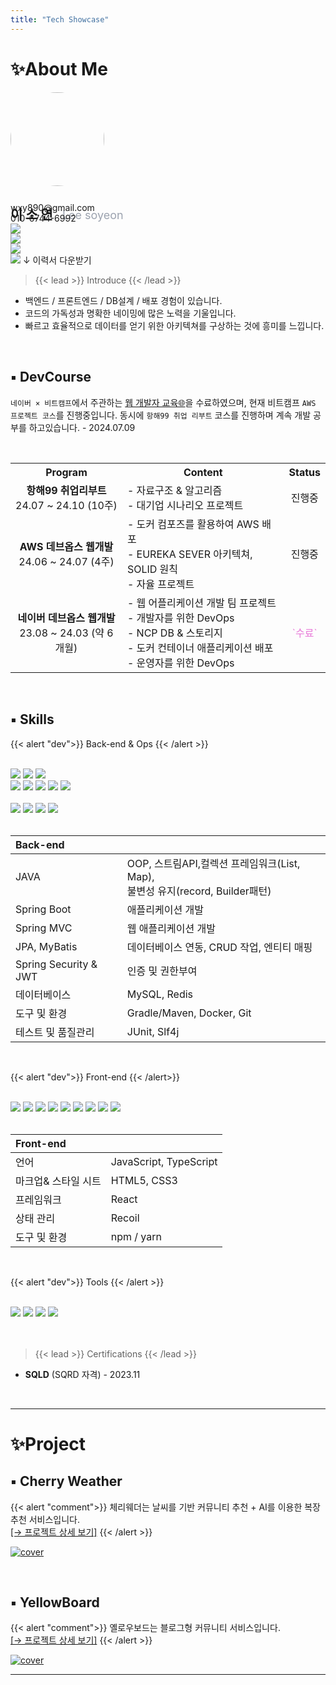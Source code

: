 ```yaml
---
title: "Tech Showcase"
---
```


# ✨About Me

<div class="flex flex-row">
    <div style="margin-right: 40px">
    <img src="author.jpg" style="border-radius: 100%; width: 150px;">
    </div>
    <div class="items-center">
        <div class="flex flex-row">
            <span><h2>이 소 연 <span style="font-weight: 400; color: #9ca3af; font-size: large; margin-left: 10px">Lee soyeon</span></h2></span>
        </div>
        <div style="margin-top: -10%">
                wxy890@gmail.com<br/>
                010-6744-6992
        </div>
        <div class="flex flex-row" style="gap: 10px">
            <div><img src = "/icon/gmail.png" class="tech-icon"></div>
            <div><img src = "/icon/Github-Light.svg" class="tech-icon"></div>
            <div><img src = "/icon/Docker.svg" class="tech-icon"></div>
            <div class="tooltip">
                    <img src="/icon/pdf.png" class="tech-icon">
                    <span class="tooltiptext">↓ 이력서 다운받기 </span>
            </div>
        </div>
    </div>
</div>


> {{< lead >}} Introduce {{< /lead >}}

* 백엔드 / 프론트엔드 / DB설계 / 배포 경험이 있습니다.
* 코드의 가독성과 명확한 네이밍에 많은 노력을 기울입니다.
* 빠르고 효율적으로 데이터를 얻기 위한 아키텍쳐를 구상하는 것에 흥미를 느낍니다.

<br>

## ▪️ DevCourse

`네이버 × 비트캠프`에서 주관하는 [웹 개발자 교육🌐](/devl)을 수료하였으며, 현재 비트캠프 `AWS 프로젝트 코스`를 진행중입니다. 동시에 `항해99 취업 리부트` 코스를 진행하며 계속 개발 공부를
하고있습니다. - 2024.07.09

<br>

<table>
  <tr>
    <th style="text-align: center; vertical-align: middle;">Program</th>
    <th style="text-align: center;">Content</th>
    <th style="text-align: center; vertical-align: middle;">Status</th>
  </tr>
  <tr>
    <td style="text-align: center; vertical-align: middle;">
      <b>항해99 취업리부트</b><br/>24.07 ~ 24.10 (10주)
    </td>
    <td style="text-align: left;">
     - 자료구조 & 알고리즘<br/>
     - 대기업 시나리오 프로젝트 <br/>
    </td>
    <td style="text-align: center; vertical-align: middle;">진행중</td>
  </tr>
  <tr>
    <td style="text-align: center; vertical-align: middle;">
      <b>AWS 데브옵스 웹개발</b><br/>24.06 ~ 24.07 (4주)
    </td>
    <td style="text-align: left;">
     - 도커 컴포즈를 활용하여 AWS 배포<br/>
     - EUREKA SEVER 아키텍쳐, SOLID 원칙 <br/>
     - 자율 프로젝트<br/>
    </td>
    <td style="text-align: center; vertical-align: middle;">진행중</td>
  </tr>
  <tr>
    <td style="text-align: center; vertical-align: middle;">
      <b>네이버 데브옵스 웹개발</b><br/>23.08 ~ 24.03 (약 6개월)
    </td>
    <td style="text-align: left;">
     - 웹 어플리케이션 개발 팀 프로젝트<br/>
     - 개발자를 위한 DevOps<br/>
     - NCP DB & 스토리지<br/>
     - 도커 컨테이너 애플리케이션 배포<br/>
     - 운영자를 위한 DevOps
    </td>
    <td style="text-align: center; vertical-align: middle;"><span style="color:#E879D8">`수료`</span> </td>
  </tr>
</table>


<br>

## ▪ Skills

{{< alert "dev">}}
Back-end & Ops
{{< /alert >}}

<br>

<div class="badge-container">
<img src ="https://img.shields.io/badge/springboot-6DB33F.svg?&style=for-the-badge&logo=springboot&logoColor=white"/>
<img src ="https://img.shields.io/badge/springsecurity-6DB33F.svg?&style=for-the-badge&logo=springsecurity&logoColor=white"/>
<img src="https://img.shields.io/badge/mysql-4479A1?style=for-the-badge&logo=mysql&logoColor=white" ><br>
<img src="https://img.shields.io/badge/gradle-02303A?style=for-the-badge&logo=gradle&logoColor=white">
<img src="https://img.shields.io/badge/hibernate-59666C?style=for-the-badge&logo=hibernate&logoColor=white" >
<img src="https://img.shields.io/badge/redis-FF4438?style=for-the-badge&logo=redis&logoColor=white">
<img src="https://img.shields.io/badge/jwt-black?style=for-the-badge&logo=jwt&logoColor=white">
<img src="https://img.shields.io/badge/swagger-85EA2D?style=for-the-badge&logo=swagger&logoColor=white">
</div>
<br>
<div class="badge-container">
<img src="https://img.shields.io/badge/github-181717?style=for-the-badge&logo=github&logoColor=white">
<img src="https://img.shields.io/badge/jenkins-D24939?style=for-the-badge&logo=jenkins&logoColor=white">
<img src="https://img.shields.io/badge/docker-blue?style=for-the-badge&logo=docker&logoColor=white">
<img src="https://img.shields.io/badge/linux-FCC624?style=for-the-badge&logo=linux&logoColor=black">
</div>
<br>

| Back-end              |                                                                |
|:----------------------|:---------------------------------------------------------------|
| JAVA                  | OOP, 스트림API,컬렉션 프레임워크(List, Map),<br>불변성 유지(record, Builder패턴) |
| Spring Boot           | 애플리케이션 개발                                                      |
| Spring MVC            | 웹 애플리케이션 개발                                                    |
| JPA, MyBatis          | 데이터베이스 연동, CRUD 작업, 엔티티 매핑                                     |
| Spring Security & JWT | 인증 및 권한부여                                                      |
| 데이터베이스                | MySQL, Redis                                                   |
| 도구 및 환경               | Gradle/Maven, Docker, Git                                      |
| 테스트 및 품질관리            | JUnit, Slf4j                                                   |

<br>

{{< alert "dev">}}
Front-end
{{< /alert>}}

<br>

<div class="badge-container">
<img src="https://img.shields.io/badge/react-61DAFB?style=for-the-badge&logo=react&logoColor=white">
<img src="https://img.shields.io/badge/javascript-F7DF1E?style=for-the-badge&logo=javascript&logoColor=white">
<img src="https://img.shields.io/badge/typescript-3178C6?style=for-the-badge&logo=typescript&logoColor=white">
<img src="https://img.shields.io/badge/axios-5A29E4?style=for-the-badge&logo=axios&logoColor=white">
<img src="https://img.shields.io/badge/recoil-3578E5?style=for-the-badge&logo=recoil&logoColor=white">
<img src="https://img.shields.io/badge/html5-E34F26?style=for-the-badge&logo=html5&logoColor=white">
<img src="https://img.shields.io/badge/css3-1572B6?style=for-the-badge&logo=css3&logoColor=white">
<img src="https://img.shields.io/badge/nextUI-black?style=for-the-badge&logo=nextUI&logoColor=white">
<img src="https://img.shields.io/badge/tailwindcss-06B6D4?style=for-the-badge&logo=tailwindcss&logoColor=white">
</div>
<br>

| Front-end   |                        |
|:------------|:-----------------------|
| 언어          | JavaScript, TypeScript |
| 마크업& 스타일 시트 | HTML5, CSS3            |
| 프레임워크       | React                  |
| 상태 관리       | Recoil                 |
| 도구 및 환경     | npm / yarn             |

<br>

{{< alert "dev">}}
Tools
{{< /alert >}}

<br>

<div class="badge-container">
<img src="https://img.shields.io/badge/slack-4A154B?style=for-the-badge&logo=slack&logoColor=white">
<img src="https://img.shields.io/badge/figma-F24E1E?style=for-the-badge&logo=figma&logoColor=white">
<img src="https://img.shields.io/badge/trello-0052CC?style=for-the-badge&logo=trello&logoColor=white">
<img src="https://img.shields.io/badge/intellijidea-black?style=for-the-badge&logo=intellijidea&logoColor=white">
</div>
<br><br>


> {{< lead >}} Certifications {{< /lead >}}

* **SQLD** (SQRD 자격) - 2023.11

[//]: # (* **정보처리기사** &#40;필기&#41; - 2024.07)

<br>


---

# ✨Project

## ▪ Cherry Weather

{{< alert "comment">}}
체리웨더는 날씨를 기반 커뮤니티 추천 + AI를 이용한 복장 추천 서비스입니다.<br>
[️[→ 프로젝트 상세 보기]](/about/cw)
{{< /alert >}}

[![cover](cw/cover.jpg)](/about/cw)


<br/>

## ▪ YellowBoard

{{< alert "comment">}}
옐로우보드는 블로그형 커뮤니티 서비스입니다.<br>
[️[→ 프로젝트 상세 보기]](/about/yb)
{{< /alert >}}

[![cover](yb/cover.jpg)](/about/yb)

---


